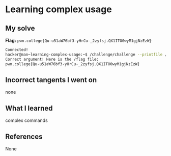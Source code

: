 # Learning complex usage

## My solve
**Flag:** `pwn.college{Qu-u51aW76bf3-yHrCu-_2zyfsj.QX1ITO0wyM1gjNzEzW}`

```bash
Connected!
hacker@man~learning-complex-usage:~$ /challenge/challenge --printfile /flag
Correct argument! Here is the /flag file:
pwn.college{Qu-u51aW76bf3-yHrCu-_2zyfsj.QX1ITO0wyM1gjNzEzW}

```

## Incorrect tangents I went on
none

## What I learned
complex commands

## References 
None
